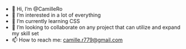 - 👋 Hi, I’m @CamilleRo
- 👀 I’m interested in a lot of everything
- 🌱 I’m currently learning CSS
- 💞️ I’m looking to collaborate on any project that can utilize and expand my skill set 
- 📫 How to reach me: camille.r779@gmail.com

<!---
CamilleRo/CamilleRo ✨ ✨ 
--->
